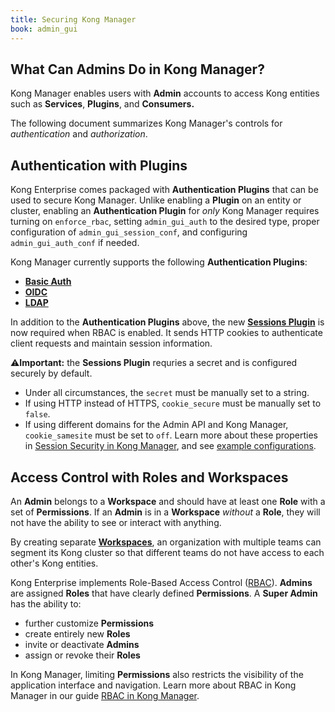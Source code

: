 ```yaml
---
title: Securing Kong Manager
book: admin_gui
---
```

## What Can Admins Do in Kong Manager?

Kong Manager enables users with **Admin** accounts to access Kong entities such
as **Services**, **Plugins**, and **Consumers.**

The following document summarizes Kong Manager's controls for *authentication* and *authorization*.

## Authentication with Plugins

Kong Enterprise comes packaged with **Authentication Plugins** that can be used
to secure Kong Manager. Unlike enabling a **Plugin** on an entity or cluster,
enabling an **Authentication Plugin** for *only* Kong Manager requires turning
on `enforce_rbac`, setting `admin_gui_auth` to the desired type, proper
configuration of `admin_gui_session_conf`, and configuring `admin_gui_auth_conf`
if needed.

Kong Manager currently supports the following **Authentication Plugins**:

* [**Basic Auth**](/enterprise/{{page.kong_version}}/kong-manager/authentication/basic/)
* [**OIDC**](/enterprise/{{page.kong_version}}/kong-manager/authentication/oidc/)
* [**LDAP**](/enterprise/{{page.kong_version}}/kong-manager/authentication/ldap/)

In addition to the **Authentication Plugins** above, the new
[**Sessions Plugin**](/enterprise/{{page.kong_version}}/kong-manager/authentication/sessions/)
is now required when RBAC is enabled. It sends HTTP cookies to authenticate
client requests and maintain session information.

⚠️**Important:** the **Sessions Plugin** requries a secret and is configured securely by default.
* Under all circumstances, the `secret` must be manually set to a string.
* If using HTTP instead of HTTPS, `cookie_secure` must be manually set to `false`.
* If using different domains for the Admin API and Kong Manager, `cookie_samesite` must be set to `off`.
Learn more about these properties in [Session Security in Kong Manager](/enterprise/{{page.kong_version}}/kong-manager/authentication/sessions/#session-security), and see [example configurations](/enterprise/{{page.kong_version}}/kong-manager/authentication/sessions/#example-configurations).

## Access Control with Roles and Workspaces

An **Admin** belongs to a **Workspace** and should have at least one **Role**
with a set of **Permissions**. If an **Admin** is in a **Workspace** *without*
a **Role**, they will not have the ability to see or interact with anything.

By creating separate [**Workspaces**](/enterprise/{{page.kong_version}}/kong-manager/administration/workspaces/workspaces/), an organization with multiple teams can segment its Kong cluster so that different teams do not have access to each other's Kong entities.

Kong Enterprise implements Role-Based Access Control ([RBAC](/enterprise/{{page.kong_version}}/kong-manager/administration/rbac/rbac/)). **Admins** are assigned **Roles** that have clearly defined **Permissions**. A **Super Admin** has the ability to:

* further customize **Permissions**
* create entirely new **Roles**
* invite or deactivate **Admins**
* assign or revoke their **Roles**

In Kong Manager, limiting **Permissions** also restricts the visibility of the
application interface and navigation. Learn more about RBAC in Kong Manager in
our guide
[RBAC in Kong Manager](/enterprise/{{page.kong_version}}/kong-manager/administration/rbac/rbac).
